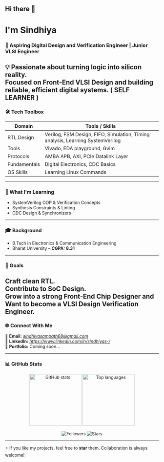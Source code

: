 
## Hi there 👋
#  I'm **Sindhiya**

### 🧩 Aspiring Digital Design and Verification Engineer | Junior VLSI Engineer

💡 Passionate about turning logic into silicon reality.  
Focused on **Front-End VLSI Design** and building reliable, efficient digital systems.
                                ( SELF LEARNER )
---

### 🛠 Tech Toolbox

| Domain | Tools / Skills |
|--------|----------------|
| RTL Design | Verilog, FSM Design, FIFO, Simulation, Timing analysis, Learning SystemVerilog |
| Tools | Vivado, EDA playground, Gvim |
| Protocols | AMBA APB, AXI, PCIe Datalink Layer |
| Fundamentals | Digital Electronics, CDC Basics |
| OS Skills |Learning Linux Commands |

---

### 🎯 What I'm Learning
- SystemVerilog OOP & Verification Concepts  
- Synthesis Constraints & Linting  
- CDC Design & Synchronizers  

---

### 🎓 Background

- B.Tech in Electronics & Communication Engineering  
- Bharat University – **CGPA: 8.31**  

---

### 🚀 Goals

Craft clean RTL.  
Contribute to SoC Design.  
Grow into a strong Front-End Chip Designer and
Want to become a VLSI Design Verification Engineer.
---

### 🌐 Connect With Me

📩 **Email:** *sindhiyasampath68@gmail.com*  
🔗 **LinkedIn:** *https://www.linkedin.com/in/sindhiyas-/*  
📁 **Portfolio:** Coming soon…

---

### 📊 GitHub Stats

<p align="center">
  <img src="https://github-readme-stats.vercel.app/api?username=Tamizharasan&show_icons=true&theme=radical" height="170" alt="GitHub stats" />
  <img src="https://github-readme-stats.vercel.app/api/top-langs/?username=Tamizharasan&layout=compact&theme=radical" height="170" alt="Top languages" />
</p>

<!-- Followers badge (shields.io is very reliable) -->
<p align="center">
  <img src="https://img.shields.io/github/followers/Tamizharasan?label=Followers&style=social" alt="Followers" />
  <img src="https://img.shields.io/github/stars/Tamizharasan?label=Stars" alt="Stars" />
</p>


---

⭐ If you like my projects, feel free to **star** them. Collaboration is always welcome!

<!--
**Tamizharasan-VLSI/Tamizharasan-VLSI** is a ✨ _special_ ✨ repository because its `README.md` (this file) appears on your GitHub profile.

Here are some ideas to get you started:

- 🔭 I’m currently working on ...
- 🌱 I’m currently learning ...
- 👯 I’m looking to collaborate on ...
- 🤔 I’m looking for help with ...
- 💬 Ask me about ...
- 📫 How to reach me: ...
- 😄 Pronouns: ...
- ⚡ Fun fact: ...
-->
